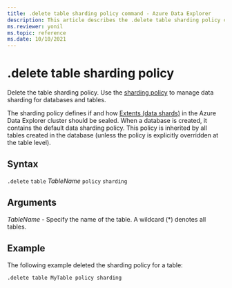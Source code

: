 ```yaml
---
title: .delete table sharding policy command - Azure Data Explorer
description: This article describes the .delete table sharding policy command in Azure Data Explorer.
ms.reviewer: yonil
ms.topic: reference
ms.date: 10/10/2021
---
```

# .delete table sharding policy

Delete the table sharding policy. Use the [sharding policy](../management/shardingpolicy.md) to manage data sharding for databases and tables.  

The sharding policy defines if and how [Extents (data shards)](../management/extents-overview.md) in the Azure Data Explorer cluster should be sealed. When a database is created, it contains the default data sharding policy. This policy is inherited by all tables created in the database (unless the policy is explicitly overridden at the table level).

## Syntax

`.delete` `table` *TableName* `policy` `sharding`

## Arguments

*TableName* - Specify the name of the table. A wildcard (*) denotes all tables.

## Example

The following example deleted the sharding policy for a table:

```kusto
.delete table MyTable policy sharding 
```